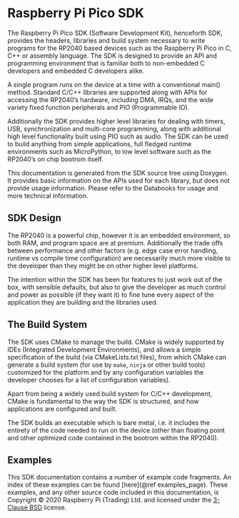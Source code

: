 # Raspberry Pi Pico SDK

The Raspberry Pi Pico SDK (Software Development Kit), henceforth SDK, provides the headers, libraries and build system necessary to write programs for the RP2040 based devices such as the Raspberry Pi Pico in C, C++ or assembly language. The SDK is designed to provide an API and programming environment that is familiar both to non-embedded C developers and embedded C developers alike.

A single program runs on the device at a time with a conventional main() method. Standard C/C++ libraries are supported along with APIs for accessing the RP2040’s hardware, including DMA, IRQs, and the wide variety fixed function peripherals and PIO (Programmable IO).

Additionally the SDK provides higher level libraries for dealing with timers, USB, synchronization and multi-core programming, along with additional high level functionality built using PIO such as audio. The SDK can be used to build anything from simple applications, full fledged runtime environments such as MicroPython, to low level software such as the RP2040’s on chip bootrom itself.

This documentation is generated from the SDK source tree using Doxygen. It provides basic information on the APIs used for each library, but does not provide usage information. Please refer to the Databooks for usage and more technical information.

## SDK Design

The RP2040 is a powerful chip, however it is an embedded environment, so both RAM, and program space are at premium. Additionally the trade offs between performance and other factors (e.g. edge case error handling, runtime vs compile time configuration) are necessarily much more visible to the developer than they might be on other higher level platforms.

The intention within the SDK has been for features to just work out of the box, with sensible defaults, but also to give the developer as much control and power as possible (if they want it) to fine tune every aspect of the application they are building and the libraries used.

## The Build System

The SDK uses CMake to manage the build. CMake is widely supported by IDEs (Integrated Development Environments), and allows a simple specification of the build (via CMakeLists.txt files), from which CMake can generate a build system (for use by `make`, `ninja` or other build tools) customized for the platform and by any configuration variables the developer chooses for a list of configuration variables).

Apart from being a widely used build system for C/C++ development, CMake is fundamental to the way the SDK is structured, and how applications are configured and built.

The SDK builds an executable which is bare metal, i.e. it includes the entirety of the code needed to run on the device (other than floating point and other optimized code contained in the bootrom within the RP2040).

## Examples


This SDK documentation contains a number of example code fragments. An index of these examples can be found [here](@ref examples_page). These examples, and any other source code included in this documentation, is Copyright &copy; 2020 Raspberry Pi (Trading) Ltd. and licensed under the [3-Clause BSD](https://opensource.org/licenses/BSD-3-Clause) license.


